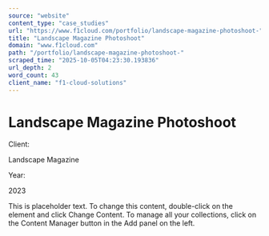 ```yaml
---
source: "website"
content_type: "case_studies"
url: "https://www.f1cloud.com/portfolio/landscape-magazine-photoshoot-"
title: "Landscape Magazine Photoshoot"
domain: "www.f1cloud.com"
path: "/portfolio/landscape-magazine-photoshoot-"
scraped_time: "2025-10-05T04:23:30.193836"
url_depth: 2
word_count: 43
client_name: "f1-cloud-solutions"
---
```


# Landscape Magazine Photoshoot

Client:

Landscape Magazine

Year:

2023

This is placeholder text. To change this content, double-click on the element and click Change Content. To manage all your collections, click on the Content Manager button in the Add panel on the left.
